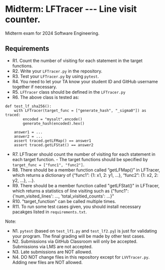 # Midterm: LFTracer --- Line visit counter.
Midterm exam for 2024 Software Engineering.

## Requirements

* R1. Count the number of visiting for each statement in the target functions.
* R2. Write your `LFTracer.py` in the repository.
* R3. Test your `LFTracer.py` by using `pytest`.
* R4. You need to let your TA know your student ID and GitHub username together if necessary.
* R5. `LFTracer` class should be defined in the `LFTracer.py`
* R6. The above class is tested as:

```
def test_lf_sha256():
    with LFTracer(target_func = ["generate_hash", "_sigma0"]) as traced:
        encoded = "mysalt".encode()
        generate_hash(encoded).hex()

    answer1 = ...
    answer2 = ...
    assert traced.getLFMap() == answer1
    assert traced.getLFStat() == answer2
```

* R7. LFTracer should count the number of visiting for each statement in each target function.
      - The target functions should be specified by `target_func = ["func1", "func2"]`.
* R8. There should be a member function called “getLFMap()” in LFTracer, which returns a dictionary of {“func1”: {1: x1, 2: y1, ...}, “func2”: {1: x2, 2: y2, ...}, …}.
* R9. There should be a member function called "getLFStat()" in LFTracer, which returns a statistics of line visiting such as {"func1": {'num_visited_lines': ..., 'total_visitied_counts': ...}" 
* R10. "target_function" can be called multiple times.
* R11. To run some test cases given, you should install necessary pacakges listed in `requirements.txt`.

Note:

* N1. `pytest` (based on `test_lf1.py` and `test_lf2.py`) is just for validating your program. The final grading will be made by other test cases.
* N2. Submissions via GitHub Classroom will only be accepted. Submissions via LMS are not accepted.
* N3. Late submissions are NOT allowed.
* N4. DO NOT change files in this repository except for `LVVTracer.py`. Adding new files are NOT allowed.



